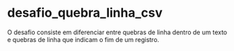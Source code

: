 # desafio_quebra_linha_csv
O desafio consiste em diferenciar entre quebras de linha dentro de um texto e quebras de linha que indicam o fim de um registro.

